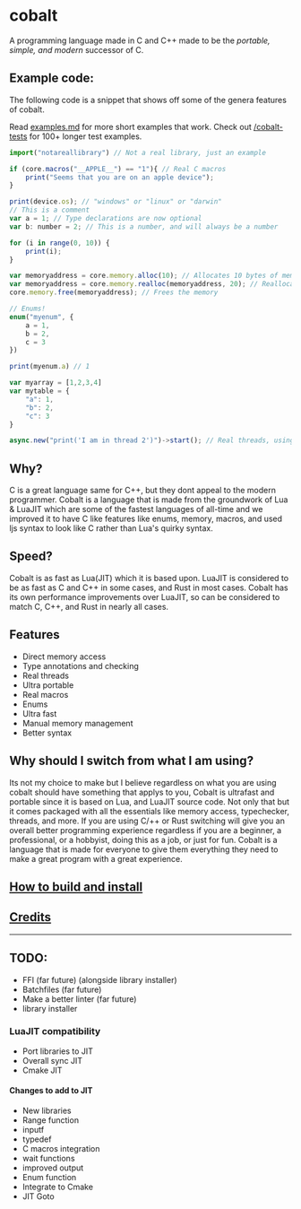 # cobalt
A programming language made in C and C++ made to be the *portable, simple, and modern* successor of C.

## Example code:
The following code is a snippet that shows off some of the genera features of cobalt.

Read [examples.md](/Examples.md) for more short examples that work. 
Check out [/cobalt-tests](/cobalt-1.0.0-tests/) for 100+ longer test examples.

```js
import("notareallibrary") // Not a real library, just an example

if (core.macros("__APPLE__") == "1"){ // Real C macros
    print("Seems that you are on an apple device");
}

print(device.os); // "windows" or "linux" or "darwin"
// This is a comment
var a = 1; // Type declarations are now optional
var b: number = 2; // This is a number, and will always be a number

for (i in range(0, 10)) {
    print(i);
}

var memoryaddress = core.memory.alloc(10); // Allocates 10 bytes of memory
var memoryaddress = core.memory.realloc(memoryaddress, 20); // Reallocates 20 bytes of memory
core.memory.free(memoryaddress); // Frees the memory

// Enums!
enum("myenum", {
    a = 1,
    b = 2,
    c = 3
})

print(myenum.a) // 1

var myarray = [1,2,3,4]
var mytable = {
    "a": 1,
    "b": 2,
    "c": 3
}

async.new("print('I am in thread 2')")->start(); // Real threads, using pthreads and windows threads
```

## Why?
C is a great language same for C++, but they dont appeal to the modern programmer. Cobalt is a language that is made from the groundwork of Lua & LuaJIT which are some of the fastest languages of all-time and we improved it
to have C like features like enums, memory, macros, and used ljs syntax to look like C rather than Lua's quirky
syntax.

## Speed?
Cobalt is as fast as Lua(JIT) which it is based upon. LuaJIT is considered to be as fast as C and C++ in some cases, and Rust in most cases. Cobalt has its own performance improvements over LuaJIT, so can be considered to
match C, C++, and Rust in nearly all cases.

## Features
- Direct memory access
- Type annotations and checking
- Real threads
- Ultra portable
- Real macros
- Enums
- Ultra fast
- Manual memory management
- Better syntax

## Why should I switch from what I am using?
Its not my choice to make but I believe regardless on what you are using cobalt should have something that applys to you, Cobalt is ultrafast and portable
since it is based on Lua, and LuaJIT source code. Not only that but it comes packaged with all the essentials
like memory access, typechecker, threads, and more. If you are using C/++ or Rust switching will give you
an overall better programming experience regardless if you are a beginner, a professional, or a hobbyist,
doing this as a job, or just for fun. Cobalt is a language that is made for everyone to give them
everything they need to make a great program with a great experience.

## [How to build and install](/build.md)
## [Credits](/COPYRIGHTS.md)
***

## TODO:
- FFI (far future) (alongside library installer)
- Batchfiles (far future)
- Make a better linter (far future)
- library installer

### LuaJIT compatibility
- Port libraries to JIT
- Overall sync JIT
- Cmake JIT

#### Changes to add to JIT
- New libraries
- Range function
- inputf
- typedef
- C macros integration
- wait functions
- improved output
- Enum function
- Integrate to Cmake
- JIT Goto